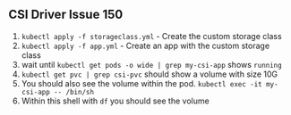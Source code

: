 ## CSI Driver Issue 150

1. `kubectl apply -f storageclass.yml` - Create the custom storage class
2. `kubectl apply -f app.yml` - Create an app with the custom storage class
3. wait until `kubectl get pods -o wide | grep my-csi-app` shows `running`
4. `kubectl get pvc | grep csi-pvc` should show a volume with size 10G
5. You should also see the volume within the pod. `kubectl exec -it my-csi-app -- /bin/sh`
6. Within this shell with `df` you should see the volume
